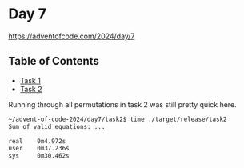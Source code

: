 # Day 7

<https://adventofcode.com/2024/day/7>

## Table of Contents

- [Task 1](task1/src/main.rs)
- [Task 2](task2/src/main.rs)

Running through all permutations in task 2 was still pretty quick here.

```bash
~/advent-of-code-2024/day7/task2$ time ./target/release/task2
Sum of valid equations: ...

real    0m4.972s
user    0m37.236s
sys     0m30.462s
```
